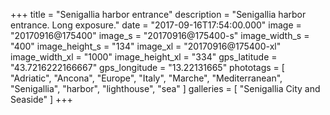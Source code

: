 +++
title = "Senigallia harbor entrance"
description = "Senigallia harbor entrance. Long exposure."
date = "2017-09-16T17:54:00.000"
image = "20170916@175400"
image_s = "20170916@175400-s"
image_width_s = "400"
image_height_s = "134"
image_xl = "20170916@175400-xl"
image_width_xl = "1000"
image_height_xl = "334"
gps_latitude = "43.7216222166667"
gps_longitude = "13.22131665"
phototags = [ "Adriatic", "Ancona", "Europe", "Italy", "Marche", "Mediterranean", "Senigallia", "harbor", "lighthouse", "sea" ]
galleries = [ "Senigallia City and Seaside" ]
+++
